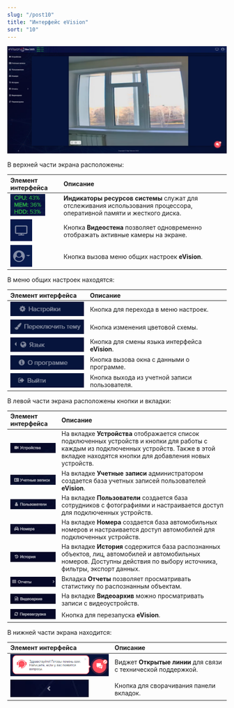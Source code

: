 ```yaml
---
slug: "/post10"
title: "Интерфейс eVision"
sort: "10"
---
```


![](images/1.png)

В верхней части экрана расположены:

|Элемент интерфейса|Описание|
| :- | :- |
|![](images/Screenshot_162.png)|**Индикаторы ресурсов системы** служат для отслеживания использования процессора, оперативной памяти и жесткого диска.|
|![](images/Screenshot_155.png)|Кнопка **Видеостена** позволяет одновременно отображать активные камеры на экране.|
|![](images/Screenshot_157.png)|Кнопка вызова меню общих настроек **eVision**.|

В меню общих настроек находятся:

|Элемент интерфейса|Описание|
| :- | :- |
|![](images/Screenshot_163.png)|Кнопка для перехода в меню настроек.|
|![](images/Screenshot_164.png)|Кнопка изменения цветовой схемы.|
|![](images/Screenshot_165.png)|Кнопка для смены языка интерфейса **eVision**.|
|![](images/Screenshot_166.png)|Кнопка вызова окна с данными о программе.|
|![](images/Screenshot_167.png)|Кнопка выхода из учетной записи пользователя.|

В левой части экрана расположены кнопки и вкладки:

|Элемент интерфейса|Описание|
| :- | :- |
|![](images/Screenshot_168.png)|На вкладке **Устройства** отображается список подключенных устройств и кнопки для работы с каждым из подключенных устройств. Также в этой вкладке находятся кнопки для добавления новых устройств.|
|![](images/Screenshot_169.png)|На вкладке **Учетные записи** администратором создается база учетных записей пользователей **eVision**.|
|![](images/Screenshot_170.png)|На вкладке **Пользователи** создается база сотрудников с фотографиями и настраивается доступ для подключенных устройств.|
|![](images/Screenshot_171.png)|На вкладке **Номера** создается база автомобильных номеров и настраивается доступ автомобилей для подключенных устройств.|
|![](images/Screenshot_172.png)|На вкладке **История** содержится база распознанных объектов, лиц, автомобилей и автомобильных номеров. Доступны действия по выбору источника, фильтры, экспорт данных.|
|![](images/Screenshot_173.png)|Вкладка **Отчеты** позволяет просматривать статистику по распознанным объектам.|
|![](images/Screenshot_174.png)|На вкладке **Видеоархив** можно просматривать записи с видеоустройств.|
|![](images/Screenshot_175.png)|Кнопка для перезапуска **eVision**.|

В нижней части экрана находится:

|Элемент интерфейса|Описание|
| :- | :- |
|![](images/Screenshot_179.png)|Виджет **Открытые линии** для связи с технической поддержкой.|
|![](images/Screenshot_178.png)|Кнопка для сворачивания панели вкладок.|